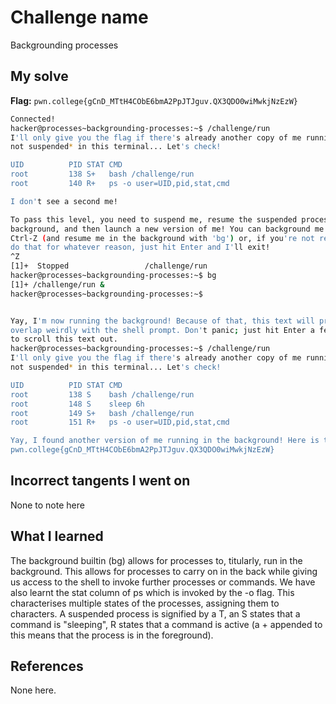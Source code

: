 # Challenge name 
Backgrounding processes

## My solve
**Flag:** `pwn.college{gCnD_MTtH4CObE6bmA2PpJTJguv.QX3QDO0wiMwkjNzEzW}`

```bash
Connected!                                                                        
hacker@processes~backgrounding-processes:~$ /challenge/run
I'll only give you the flag if there's already another copy of me running *and 
not suspended* in this terminal... Let's check!

UID          PID STAT CMD
root         138 S+   bash /challenge/run
root         140 R+   ps -o user=UID,pid,stat,cmd

I don't see a second me!

To pass this level, you need to suspend me, resume the suspended process in the 
background, and then launch a new version of me! You can background me with 
Ctrl-Z (and resume me in the background with 'bg') or, if you're not ready to 
do that for whatever reason, just hit Enter and I'll exit!
^Z
[1]+  Stopped                 /challenge/run
hacker@processes~backgrounding-processes:~$ bg
[1]+ /challenge/run &
hacker@processes~backgrounding-processes:~$ 


Yay, I'm now running the background! Because of that, this text will probably 
overlap weirdly with the shell prompt. Don't panic; just hit Enter a few times 
to scroll this text out.
hacker@processes~backgrounding-processes:~$ /challenge/run
I'll only give you the flag if there's already another copy of me running *and 
not suspended* in this terminal... Let's check!

UID          PID STAT CMD
root         138 S    bash /challenge/run
root         148 S    sleep 6h
root         149 S+   bash /challenge/run
root         151 R+   ps -o user=UID,pid,stat,cmd

Yay, I found another version of me running in the background! Here is the flag:
pwn.college{gCnD_MTtH4CObE6bmA2PpJTJguv.QX3QDO0wiMwkjNzEzW}
```

## Incorrect tangents I went on
None to note here

## What I learned
The background builtin (bg) allows for processes to, titularly, run in the background. This allows for processes to carry on in the back while giving us access to the shell to invoke further processes or commands. We have also learnt the stat column of ps which is invoked by the -o flag. This characterises multiple states of the processes, assigning them to characters. A suspended process is signified by a T, an S states that a command is "sleeping", R states that a command is active (a + appended to this means that the process is in the foreground).

## References 
None here.